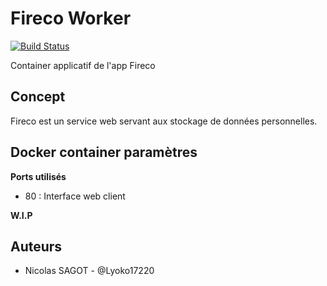 # Fireco Worker

[![Build Status](https://travis-ci.org/lyoko17220/FirecoWorker.svg?branch=master)](https://travis-ci.org/lyoko17220/FirecoUpdater)

Container applicatif de l'app Fireco

## Concept

Fireco est un service web servant aux stockage de données personnelles.


## Docker container paramètres

**Ports utilisés**
- 80 : Interface web client

**W.I.P**


## Auteurs

- Nicolas SAGOT - @Lyoko17220